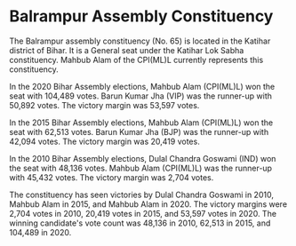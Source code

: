 # Balrampur Assembly Constituency

The Balrampur assembly constituency (No. 65) is located in the Katihar district of Bihar. It is a General seat under the Katihar Lok Sabha constituency. Mahbub Alam of the CPI(ML)L currently represents this constituency.

In the 2020 Bihar Assembly elections, Mahbub Alam (CPI(ML)L) won the seat with 104,489 votes. Barun Kumar Jha (VIP) was the runner-up with 50,892 votes. The victory margin was 53,597 votes.

In the 2015 Bihar Assembly elections, Mahbub Alam (CPI(ML)L) won the seat with 62,513 votes. Barun Kumar Jha (BJP) was the runner-up with 42,094 votes. The victory margin was 20,419 votes.

In the 2010 Bihar Assembly elections, Dulal Chandra Goswami (IND) won the seat with 48,136 votes. Mahbub Alam (CPI(ML)L) was the runner-up with 45,432 votes. The victory margin was 2,704 votes.

The constituency has seen victories by Dulal Chandra Goswami in 2010, Mahbub Alam in 2015, and Mahbub Alam in 2020. The victory margins were 2,704 votes in 2010, 20,419 votes in 2015, and 53,597 votes in 2020. The winning candidate's vote count was 48,136 in 2010, 62,513 in 2015, and 104,489 in 2020.
